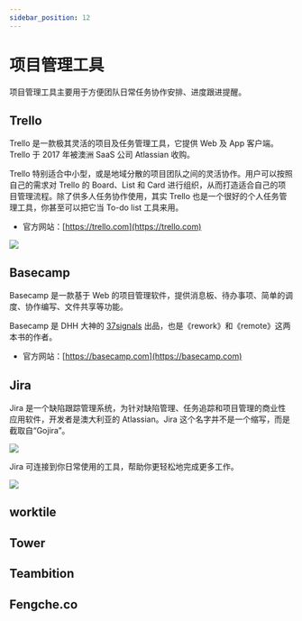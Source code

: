 ```yaml
---
sidebar_position: 12
---
```


# 项目管理工具



项目管理工具主要用于方便团队日常任务协作安排、进度跟进提醒。




## Trello

Trello 是一款极其灵活的项目及任务管理工具，它提供 Web 及 App 客户端。Trello 于 2017 年被澳洲 SaaS 公司 Atlassian 收购。

Trello 特别适合中小型，或是地域分散的项目团队之间的灵活协作。用户可以按照自己的需求对 Trello 的 Board、List 和 Card 进行组织，从而打造适合自己的项目管理流程。除了供多人任务协作使用，其实 Trello 也是一个很好的个人任务管理工具，你甚至可以把它当 To-do list 工具来用。

- 官方网站：[https://trello.com](https://trello.com)



![](https://static.getiot.tech/trello-board.png#center)



## Basecamp

Basecamp 是一款基于 Web 的项目管理软件，提供消息板、待办事项、简单的调度、协作编写、文件共享等功能。

Basecamp 是 DHH 大神的 [37signals](https://37signals.com) 出品，也是《rework》和《remote》这两本书的作者。

- 官方网站：[https://basecamp.com](https://basecamp.com)



## Jira

Jira 是一个缺陷跟踪管理系统，为针对缺陷管理、任务追踪和项目管理的商业性应用软件，开发者是澳大利亚的 Atlassian。Jira 这个名字并不是一个缩写，而是截取自“Gojira”。

![](https://static.getiot.tech/jira-next-gen-roadmap.png#center)

Jira 可连接到你日常使用的工具，帮助你更轻松地完成更多工作。

![](https://static.getiot.tech/jira-connect-tools.png#center)

## worktile



## Tower



## Teambition



## Fengche.co


